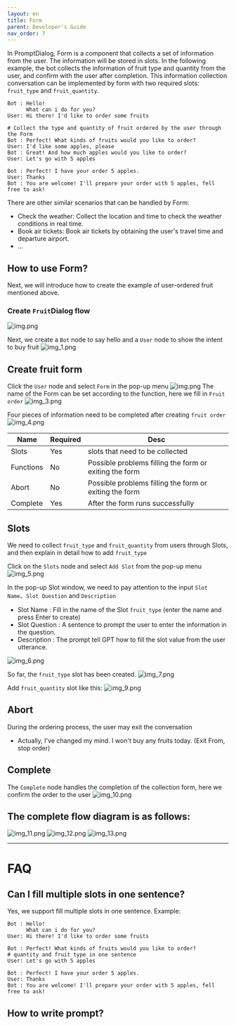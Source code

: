 ```yaml
---
layout: en
title: Form
parent: Developer's Guide
nav_order: 7
---
```

In PromptDialog, Form is a component that collects a set of information from the user. The information will be stored in slots. In the following example, the bot collects the information of fruit type and quantity from the user, and confirm with the user after completion. This information collection conversation can be implemented by form with two required slots: `fruit_type` and `fruit_quantity`. 

```text
Bot : Hello!
      What can i do for you?
User: Hi there! I'd like to order some fruits

# Collect the type and quantity of fruit ordered by the user through the Form
Bot : Perfect! What kinds of fruits would you like to order?
User: I'd like some apples, please
Bot : Great! And how much apples would you like to order?
User: Let's go with 5 apples

Bot : Perfect! I have your order 5 apples.
User: Thanks
Bot : You are welcome! I'll prepare your order with 5 apples, fell free to ask!
```
There are other similar scenarios that can be handled by Form:
- Check the weather: Collect the location and time to check the weather conditions in real time.
- Book air tickets: Book air tickets by obtaining the user's travel time and departure airport.
- ...


## How to use Form?
Next, we will introduce how to create the example of user-ordered fruit mentioned above.

### Create `Fruit`Dialog flow
![img.png](/assets/images/form_fruit_create_flow.jpg)

Next, we create a `Bot` node to say hello and a `User` node to show the intent to buy fruit
![img_1.png](/assets/images/tutorial/form/form_fruit_create_flow-1.png)

## Create fruit form
Click the `User` node and select `Form` in the pop-up menu
![img.png](/assets/images/tutorial/form/form_fruit_create_flow-2.png)
The name of the Form can be set according to the function, here we fill in `Fruit order`
![img_3.png](/assets/images/tutorial/form/form_fruit_create_flow-3.png)

Four pieces of information need to be completed after creating `fruit order`
![img_4.png](/assets/images/tutorial/form/form_fruit_create_flow-4.png)

|  Name        | Required | Desc                                                   |
|--------------|----------|--------------------------------------------------------|
| Slots        |    Yes   | slots that need to be collected                        |
| Functions   |    No    | Possible problems filling the form or exiting the form |
| Abort      |    No    | Possible problems filling the form or exiting the form |
| Complete      |    Yes   | After the form runs successfully                       |
  
## Slots
We need to collect `fruit_type` and `fruit_quantity` from users through Slots, and then explain in detail how to add `fruit_type`

Click on the `Slots` node and select `Add Slot` from the pop-up menu
![img_5.png](/assets/images/tutorial/form/form_fruit_create_flow-5.png)

In the pop-up Slot window, we need to pay attention to the input `Slot Name`、`Slot Question` and `Description`
- Slot Name     : Fill in the name of the Slot `fruit_type` (enter the name and press Enter to create)
- Slot Question : A sentence to prompt the user to enter the information in the question.
- Description   : The prompt tell GPT how to fill the slot value from the user utterance.

![img_6.png](/assets/images/tutorial/form/form_fruit_create_flow-6.png)

So far, the `fruit_type` slot has been created.
![img_7.png](/assets/images/tutorial/form/form_fruit_create_flow-7.png)

Add `fruit_quantity` slot like this:
![img_9.png](/assets/images/tutorial/form/form_fruit_create_flow-8.png)

## Abort
During the ordering process, the user may exit the conversation
- Actually, I've changed my mind. I won't buy any fruits today. (Exit From, stop order)

## Complete
The `Complete` node handles the completion of the collection form, here we confirm the order to the user
![img_10.png](/assets/images/tutorial/form/form_fruit_create_flow-9.png)

## The complete flow diagram is as follows:
![img_11.png](/assets/images/tutorial/form/form_fruit_create_flow-10.png)
![img_12.png](/assets/images/tutorial/form/form_fruit_create_flow-11.png)
![img_13.png](/assets/images/tutorial/form/form_fruit_create_flow-12.png)

---

# FAQ

## Can I fill multiple slots in one sentence?
Yes, we support fill multiple slots in one sentence.
Example: 
```text
Bot : Hello!
      What can i do for you?
User: Hi there! I'd like to order some fruits

Bot : Perfect! What kinds of fruits would you like to order?
# quantity and fruit type in one sentence
User: Let's go with 5 apples

Bot : Perfect! I have your order 5 apples.
User: Thanks
Bot : You are welcome! I'll prepare your order with 5 apples, fell free to ask!
```

## How to write prompt?
